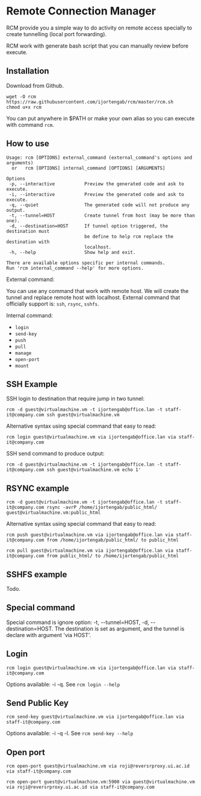 Remote Connection Manager
=========================

RCM provide you a simple way to do activity on remote access specially to create
tunnelling (local port forwarding).

RCM work with generate bash script that you can manually review before execute.

## Installation

Download from Github.

```
wget -O rcm https://raw.githubusercontent.com/ijortengab/rcm/master/rcm.sh
chmod u+x rcm
```

You can put anywhere in $PATH or make your own alias so you can execute with
command `rcm`.

## How to use

```
Usage: rcm [OPTIONS] external_command (external_command's options and arguments)
  or   rcm [OPTIONS] internal_command [OPTIONS] [ARGUMENTS]

Options
 -p, --interactive           Preview the generated code and ask to execute.
 -i, --interactive           Preview the generated code and ask to execute.
 -q, --quiet                 The generated code will not produce any output.
 -t, --tunnel=HOST           Create tunnel from host (may be more than one).
 -d, --destination=HOST      If tunnel option triggered, the destination must
                             be define to help rcm replace the destination with
                             localhost.
 -h, --help                  Show help and exit.

There are available options specific per internal commands.
Run 'rcm internal_command --help' for more options.
```

External command:

You can use any command that work with remote host. We will create the
tunnel and replace remote host with localhost. External command that officially
support is: `ssh`, `rsync`, `sshfs`.

Internal command:
  - `login`
  - `send-key`
  - `push`
  - `pull`
  - `manage`
  - `open-port`
  - `mount`

## SSH Example

SSH login to destination that require jump in two tunnel:

```
rcm -d guest@virtualmachine.vm -t ijortengab@office.lan -t staff-it@company.com ssh guest@virtualmachine.vm
```

Alternative syntax using special command that easy to read:

```
rcm login guest@virtualmachine.vm via ijortengab@office.lan via staff-it@company.com
```

SSH send command to produce output:

```
rcm -d guest@virtualmachine.vm -t ijortengab@office.lan -t staff-it@company.com ssh guest@virtualmachine.vm echo 1'
```

## RSYNC example

```
rcm -d guest@virtualmachine.vm -t ijortengab@office.lan -t staff-it@company.com rsync -avrP /home/ijortengab/public_html/ guest@virtualmachine.vm:public_html
```

Alternative syntax using special command that easy to read:

```
rcm push guest@virtualmachine.vm via ijortengab@office.lan via staff-it@company.com from /home/ijortengab/public_html/ to public_html
```

```
rcm pull guest@virtualmachine.vm via ijortengab@office.lan via staff-it@company.com from public_html/ to /home/ijortengab/public_html
```

## SSHFS example

Todo.

## Special command

Special command is ignore option: -t, --tunnel=HOST, -d, --destination=HOST.
The destination is set as argument, and the tunnel is declare with argument
'via HOST'.

## Login

```
rcm login guest@virtualmachine.vm via ijortengab@office.lan via staff-it@company.com
```

Options available: -i -q. See `rcm login --help`

## Send Public Key

```
rcm send-key guest@virtualmachine.vm via ijortengab@office.lan via staff-it@company.com
```

Options available: -i -q -l. See `rcm send-key --help`

## Open port

```
rcm open-port guest@virtualmachine.vm via roji@reversrproxy.ui.ac.id via staff-it@company.com
```

```
rcm open-port guest@virtualmachine.vm:5900 via guest@virtualmachine.vm via roji@reversrproxy.ui.ac.id via staff-it@company.com
```
